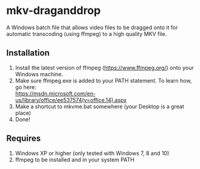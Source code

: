 # mkv-draganddrop
A Windows batch file that allows video files to be dragged onto it for automatic transcoding (using ffmpeg) to a high quality MKV file.

## Installation
1. Install the latest version of ffmpeg (https://www.ffmpeg.org/) onto your Windows machine.
2. Make sure ffmpeg.exe is added to your PATH statement. To learn how, go here:</br>
   https://msdn.microsoft.com/en-us/library/office/ee537574(v=office.14).aspx
3. Make a shortcut to mkvme.bat somewhere (your Desktop is a great place)
4. Done!

## Requires
1. Windows XP or higher (only tested with Windows 7, 8 and 10)
2. ffmpeg to be installed and in your system PATH
